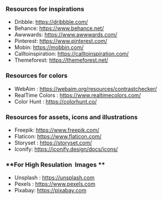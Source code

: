 ### **Resources for inspirations**

- Dribble: https://dribbble.com/
- Behance: https://www.behance.net/
- Awwwards: https://www.awwwards.com/
- Pinterest: https://www.pinterest.com/
- Mobin: https://mobbin.com/
- Calltoinspiration: https://calltoinspiration.com/
- Themeforest: https://themeforest.net/

### **Resources for colors**

- WebAim : https://webaim.org/resources/contrastchecker/
- RealTime Colors : https://www.realtimecolors.com/
- Color Hunt : https://colorhunt.co/

### **Resources for assets, icons and illustrations**

- Freepik: https://www.freepik.com/
- Flaticon: https://www.flaticon.com/
- Storyset : https://storyset.com/
- Iconify: https://iconify.design/docs/icons/

### **For High Resulation  Images **

- Unsplash : https://unsplash.com
- Pexels : https://www.pexels.com
- Pixabay: https://pixabay.com
